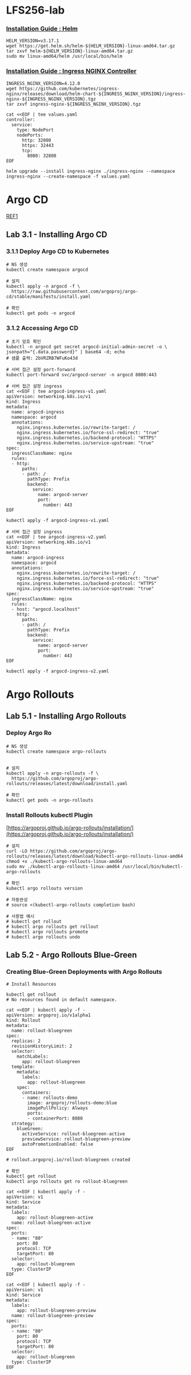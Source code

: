 # LFS256-lab

### [Installation Guide : Helm](https://helm.sh/docs/intro/install/#from-the-binary-releases)

```
HELM_VERSION=v3.17.1
wget https://get.helm.sh/helm-${HELM_VERSION}-linux-amd64.tar.gz
tar zxvf helm-${HELM_VERSION}-linux-amd64.tar.gz
sudo mv linux-amd64/helm /usr/local/bin/helm
```

### [Installation Guide : Ingress NGINX Controller](https://kubernetes.github.io/ingress-nginx/deploy/#quick-start)

```
INGRESS_NGINX_VERSION=4.12.0
wget https://github.com/kubernetes/ingress-nginx/releases/download/helm-chart-${INGRESS_NGINX_VERSION}/ingress-nginx-${INGRESS_NGINX_VERSION}.tgz
tar zxvf ingress-nginx-${INGRESS_NGINX_VERSION}.tgz

cat <<EOF | tee values.yaml
controller:
  service:
    type: NodePort
    nodePorts:
      http: 32080
      https: 32443
      tcp:
        8080: 32808
EOF

helm upgrade --install ingress-nginx ./ingress-nginx --namespace ingress-nginx --create-namespace -f values.yaml
```

# Argo CD

[REF1](https://github.com/kubernetes/ingress-nginx/blob/main/docs/user-guide/nginx-configuration/annotations.md)

## Lab 3.1 - Installing Argo CD

### 3.1.1 Deploy Argo CD to Kubernetes

```
# NS 생성
kubectl create namespace argocd

# 설치
kubectl apply -n argocd -f \
  https://raw.githubusercontent.com/argoproj/argo-cd/stable/manifests/install.yaml

# 확인
kubectl get pods -n argocd
```

### 3.1.2 Accessing Argo CD

```
# 초기 암호 확인
kubectl -n argocd get secret argocd-initial-admin-secret -o \
jsonpath="{.data.password}" | base64 -d; echo
# 샘플 출력: 2bVRZRB7WFuKo43d
```

```
# 서버 접근 설정 port-forward
kubectl port-forward svc/argocd-server -n argocd 8080:443
```

```
# 서버 접근 설정 ingress
cat <<EOF | tee argocd-ingress-v1.yaml
apiVersion: networking.k8s.io/v1
kind: Ingress
metadata:
  name: argocd-ingress
  namespace: argocd
  annotations:
    nginx.ingress.kubernetes.io/rewrite-target: /
    nginx.ingress.kubernetes.io/force-ssl-redirect: "true"
    nginx.ingress.kubernetes.io/backend-protocol: "HTTPS"
    nginx.ingress.kubernetes.io/service-upstream: "true"
spec:
  ingressClassName: nginx
  rules:
  - http:
      paths:
      - path: /
        pathType: Prefix
        backend:
          service:
            name: argocd-server
            port:
              number: 443
EOF

kubectl apply -f argocd-ingress-v1.yaml
```

```
# 서버 접근 설정 ingress
cat <<EOF | tee argocd-ingress-v2.yaml
apiVersion: networking.k8s.io/v1
kind: Ingress
metadata:
  name: argocd-ingress
  namespace: argocd
  annotations:
    nginx.ingress.kubernetes.io/rewrite-target: /
    nginx.ingress.kubernetes.io/force-ssl-redirect: "true"
    nginx.ingress.kubernetes.io/backend-protocol: "HTTPS"
    nginx.ingress.kubernetes.io/service-upstream: "true"
spec:
  ingressClassName: nginx
  rules:
  - host: "argocd.localhost"
    http:
      paths:
      - path: /
        pathType: Prefix
        backend:
          service:
            name: argocd-server
            port:
              number: 443
EOF

kubectl apply -f argocd-ingress-v2.yaml
```

# Argo Rollouts

## Lab 5.1 - Installing Argo Rollouts

### Deploy Argo Ro

```
# NS 생성
kubectl create namespace argo-rollouts


# 설치
kubectl apply -n argo-rollouts -f \
  https://github.com/argoproj/argo-rollouts/releases/latest/download/install.yaml

# 확인
kubectl get pods -n argo-rollouts
```

### Install Rollouts kubectl Plugin

[https://argoproj.github.io/argo-rollouts/installation/](https://argoproj.github.io/argo-rollouts/installation/)

```
# 설치
curl -LO https://github.com/argoproj/argo-rollouts/releases/latest/download/kubectl-argo-rollouts-linux-amd64
chmod +x ./kubectl-argo-rollouts-linux-amd64
sudo mv ./kubectl-argo-rollouts-linux-amd64 /usr/local/bin/kubectl-argo-rollouts

# 확인
kubectl argo rollouts version
```

```
# 자동완성
# source <(kubectl-argo-rollouts completion bash)

# 사용법 예시
# kubectl get rollout
# kubectl argo rollouts get rollout
# kubectl argo rollouts promote
# kubectl argo rollouts undo
```

## Lab 5.2 - Argo Rollouts Blue-Green

### Creating Blue-Green Deployments with Argo Rollouts

```
# Install Resources

kubectl get rollout
# No resources found in default namespace.

cat <<EOF | kubectl apply -f -
apiVersion: argoproj.io/v1alpha1
kind: Rollout
metadata:
  name: rollout-bluegreen
spec:
  replicas: 2
  revisionHistoryLimit: 2
  selector:
    matchLabels:
      app: rollout-bluegreen
  template:
    metadata:
      labels:
        app: rollout-bluegreen
    spec:
      containers:
      - name: rollouts-demo
        image: argoproj/rollouts-demo:blue
        imagePullPolicy: Always
        ports:
        - containerPort: 8080
  strategy:
    blueGreen:
      activeService: rollout-bluegreen-active
      previewService: rollout-bluegreen-preview
      autoPromotionEnabled: false
EOF

# rollout.argoproj.io/rollout-bluegreen created

# 확인
kubectl get rollout
kubectl argo rollouts get ro rollout-bluegreen
```

```
cat <<EOF | kubectl apply -f -
apiVersion: v1
kind: Service
metadata:
  labels:
    app: rollout-bluegreen-active
  name: rollout-bluegreen-active
spec:
  ports:
  - name: "80"
    port: 80
    protocol: TCP
    targetPort: 80
  selector:
    app: rollout-bluegreen
  type: ClusterIP
EOF
```

```
cat <<EOF | kubectl apply -f -
apiVersion: v1
kind: Service
metadata:
  labels:
    app: rollout-bluegreen-preview
  name: rollout-bluegreen-preview
spec:
  ports:
  - name: "80"
    port: 80
    protocol: TCP
    targetPort: 80
  selector:
    app: rollout-bluegreen
  type: ClusterIP
EOF
```

